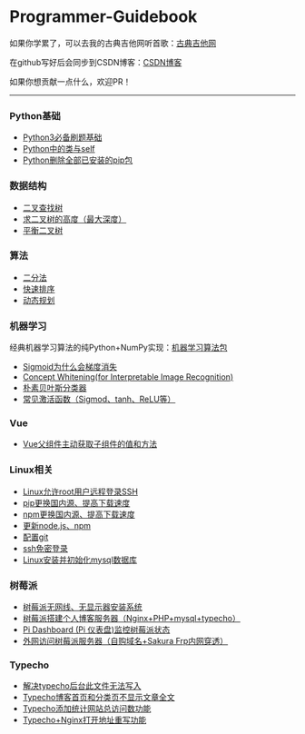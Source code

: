 # Programmer-Guidebook

如果你学累了，可以去我的古典吉他网听首歌：[古典吉他网](https://classicalguitar.cn/)

在github写好后会同步到CSDN博客：[CSDN博客](https://blog.csdn.net/fengyuesong)

如果你想贡献一点什么，欢迎PR！

***
### Python基础
- [Python3必备刷题基础](/Python基础/Python3.md)
- [Python中的类与self](/Python基础/Python中的类与self.md)
- [Python删除全部已安装的pip包](/Python基础/Python删除全部已安装的pip包.md)


### 数据结构
- [二叉查找树](/数据结构/二叉查找树.md)
- [求二叉树的高度（最大深度）](/数据结构/求二叉树的高度（最大深度）.md)
- [平衡二叉树](/数据结构/平衡二叉树.md)


### 算法
- [二分法](/算法/二分法.md)
- [快速排序](/算法/快速排序.md)
- [动态规划](/算法/动态规划.md)


<!-- ### LeetCode刷题
- [题目索引](/LeetCode刷题/题目索引.md) -->


### 机器学习
经典机器学习算法的纯Python+NumPy实现：[机器学习算法包](https://github.com/yuesong-feng/Machine-Learning-Algorithms)
- [Sigmoid为什么会梯度消失](/机器学习/Sigmoid为什么会梯度消失.md)
- [Concept Whitening(for Interpretable Image Recognition)](/机器学习/CW.md)
- [朴素贝叶斯分类器](/机器学习/朴素贝叶斯分类器.md)
- [常见激活函数（Sigmod、tanh、ReLU等）](/机器学习/常见激活函数.md)
<!-- - [纯Python+numpy实现线性回归]() -->
<!-- - [梯度下降法]() -->
<!-- - [SVM_kernels](/机器学习/SVM_kernels.md) -->

<!-- ### 数学 -->
<!-- - [程序员必备数学基础](/数学/程序员必备数学基础.md) -->

### Vue
- [Vue父组件主动获取子组件的值和方法](/Vue/Vue父组件主动获取子组件的值和方法.md)


### Linux相关
- [Linux允许root用户远程登录SSH](/Linux相关/Linux允许root用户远程登录SSH.md)
- [pip更换国内源、提高下载速度](/Linux相关/pip更换国内源、提高下载速度.md)
- [npm更换国内源、提高下载速度](/Linux相关/npm更换国内源、提高下载速度.md)
- [更新node.js、npm](/Linux相关/更新node.js、npm.md)
- [配置git](/Linux相关/配置git.md)
- [ssh免密登录](/Linux相关/ssh免密登录.md)
- [Linux安装并初始化mysql数据库](/Linux相关/Linux安装并初始化mysql数据库.md)

### 树莓派
- [树莓派无网线、无显示器安装系统](/树莓派/树莓派无网线、无显示器安装系统.md)
- [树莓派搭建个人博客服务器（Nginx+PHP+mysql+typecho）](/树莓派/树莓派搭建个人博客服务器（Nginx+PHP+mysql+typecho）.md)
- [Pi Dashboard (Pi 仪表盘)监控树莓派状态](/树莓派/Pi_dashboard(Pi仪表盘)监控树莓派状态.md)
- [外网访问树莓派服务器（自购域名+Sakura Frp内网穿透）](/树莓派/外网访问树莓派服务器（自购域名+Sakura-Frp内网穿透）.md)

### Typecho
- [解决typecho后台此文件无法写入](/Typecho/解决typecho后台此文件无法写入.md)
- [Typecho博客首页和分类页不显示文章全文](/Typecho/Typecho博客首页和分类页不显示文章全文.md)
- [Typecho添加统计网站总访问数功能](/Typecho/Typecho添加统计网站总访问数功能.md)
- [Typecho+Nginx打开地址重写功能](Typecho/Typecho+Nginx打开地址重写功能.md)
